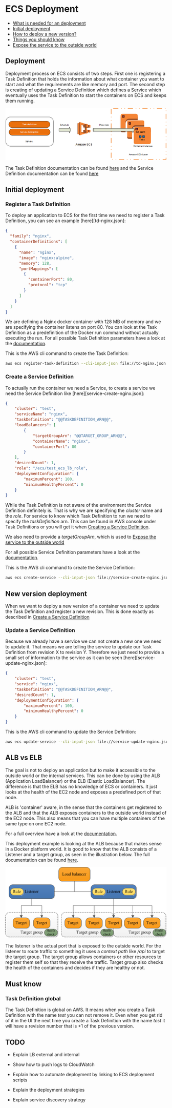 # ECS Deployment

* [What is needed for an deployment](#deployment)
* [Initial deployment](#initial-deployment)
* [How to deploy a new version?](#new-version-deployment)
* [Things you should know](#must-know)
* [Expose the service to the outside world](#alb-vs-elb)

## Deployment

Deployment process on ECS consists of two steps. First one is registering a Task Definition that holds the information about what container you want to start and what the requirements are like memory and port. The second step is creating of updating a Service Definition which defines a Service which eventually uses the Task Definition to start the containers on ECS and keeps them running.

![Deployment](../img/deployment.png)

The Task Definition documentation can be found [here][1] and the Service Definition documentation can be found [here][2]

## Initial deployment

### Register a Task Definition

To deploy an application to ECS for the first time we need to register a Task Definition, you can see an example [here][td-nginx.json]:

```json
{
  "family": "nginx",
  "containerDefinitions": [
    {
      "name": "nginx",
      "image": "nginx:alpine",
      "memory": 128,
      "portMappings": [
        {
          "containerPort": 80,
          "protocol": "tcp"
        }
      ]
    }
  ]
}
```

We are defining a Nginx docker container with 128 MB of memory and we are specifying the container listens on port 80. You can look at the Task Definition as a predefinition of the Docker run command without actually executing the run. For all possible Task Definition parameters have a look at the [documentation][3].

This is the AWS cli command to create the Task Definition:

```bash
aws ecs register-task-definition --cli-input-json file://td-nginx.json
```

### Create a Service Definition

To actually run the container we need a Service, to create a service we need the Service Definition like [here][service-create-nginx.json]:

```json
{
    "cluster": "test",
    "serviceName": "nginx",
    "taskDefinition": "@@TASKDEFINITION_ARN@@",
    "loadBalancers": [
        {
            "targetGroupArn": "@@TARGET_GROUP_ARN@@",
            "containerName": "nginx",
            "containerPort": 80
        }
    ],
    "desiredCount": 1,
    "role": "/ecs/test_ecs_lb_role",
    "deploymentConfiguration": {
        "maximumPercent": 100,
        "minimumHealthyPercent": 0
    }
}
```

While the Task Definition is not aware of the environment the Service Definition definitely is. That is why we are specifying the *cluster* name and the *role*. For service to know which Task Definition to run we need to specify the *taskDefinition* arn. This can be found in AWS console under Task Definitions or you will get it when [Creating a Service Definition](#create-a-service-definition).

We also need to provide a *targetGroupArn*, which is used to [Expose the service to the outside world](#alb-vs-elb)

For all possible Service Definition parameters have a look at the [documentation][4].

This is the AWS cli command to create the Service Definition:

```bash
aws ecs create-service --cli-input-json file://service-create-nginx.json
```

## New version deployment

When we want to deploy a new version of a container we need to update the Task Definition and register a new revision. This is done exactly as described in [Create a Service Definition](#create-a-service-definition)

### Update a Service Definition

Because we already have a service we can not create a new one we need to update it. That means we are telling the service to update our Task Definition from revision X to revision Y. Therefore we just need to provide a small set of information to the service as it can be seen [here][service-update-nginx.json]:

```json
{
    "cluster": "test",
    "service": "nginx",
    "taskDefinition": "@@TASKDEFINITION_ARN@@",
    "desiredCount": 1,
    "deploymentConfiguration": {
        "maximumPercent": 100,
        "minimumHealthyPercent": 0
    }
}
```

This is the AWS cli command to update the Service Definition:

```bash
aws ecs update-service --cli-input-json file://service-update-nginx.json
```

## ALB vs ELB

The goal is not to deploy an application but to make it accessible to the outside world or the internal services. This can be done by using the ALB (Application LoadBalancer) or the ELB (Elastic LoadBalancer). The difference is that the ELB has no knowledge of ECS or containers. It just looks at the health of the EC2 node and exposes a predefined port of that node. 

ALB is 'container' aware, in the sense that the containers get registered to the ALB and that the ALB exposes containers to the outside world instead of the EC2 node. This also means that you can have multiple containers of the same type on one EC2 node.

For a full overview have a look at the [documentation][5].

This deployment example is looking at the ALB because that makes sense in a Docker platform world. It is good to know that the ALB consists of a Listener and a target group, as seen in the illustration below. The full documentation can be found [here][6].

![Deployment](../img/alb.png)

The listener is the actual port that is exposed to the outside world. For the listener to route traffic to something it uses a *context path* like */api* to target the target group. The target group allows containers or other resources to register them self so that they receive the traffic. Target group also checks the health of the containers and decides if they are healthy or not.

## Must know

### Task Definition global

The Task Definition is global on AWS. It means when you create a Task Definition with the name *test* you can not remove it. Even when you get rid of it in the UI the next time you create a Task Definition with the name *test* it will have a revision number that is +1 of the previous version.

## TODO

* Explain LB external and internal
* Show how to push logs to CloudWatch
* Explain how to automate deployment by linking to ECS deployment scripts
* Explain the deployment strategies
* Explain service discovery strategy


    [1]: http://docs.aws.amazon.com/AmazonECS/latest/developerguide/task_definitions.html
    [2]: http://docs.aws.amazon.com/AmazonECS/latest/developerguide/scheduling_tasks.html
    [3]: http://docs.aws.amazon.com/AmazonECS/latest/developerguide/task_definition_parameters.html
    [4]: http://docs.aws.amazon.com/AmazonECS/latest/developerguide/service_definition_paramters.html
    [5]: http://docs.aws.amazon.com/AmazonECS/latest/developerguide/service-load-balancing.html
    [6]: http://docs.aws.amazon.com/elasticloadbalancing/latest/application/introduction.html